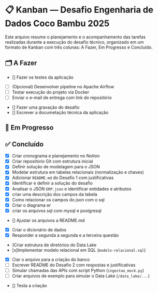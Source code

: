 # 📋 Kanban — Desafio Engenharia de Dados Coco Bambu 2025

Este arquivo resume o planejamento e o acompanhamento das tarefas realizadas durante a execução do desafio técnico, organizado em um formato de Kanban com três colunas: A Fazer, Em Progresso e Concluído.


## 🗂️ A Fazer

- [] Fazer os testes da aplicação
- [ ] (Opcional) Desenvolver pipeline no Apache Airflow
- [ ] Testar execução do projeto via Docker
- [ ] Enviar o e-mail de entrega com link do repositório
- [] Fazer uma gravação do desafio
- [] Escrever a documetação técnica da aplicação

## 🚧 Em Progresso


## ✅ Concluído

- [x] Criar cronograma e planejamento no Notion
- [x] Criar repositório Git com estrutura inicial
- [x] Definir solução de modelagem para o JSON
- [x] Modelar estrutura em tabelas relacionais (normalização e chaves)
- [x] Adicionar `README.md` do Desafio 1 com justificativas
- [x] Identificar e definir a solução do desafio
- [x] Analisar o JSON `ERP.json` e identificar entidades e atributos
- [x] criar uma descrição dos campos da tabela
- [x] Como relacionar os campos do json com o sql
- [x] Criar o diagrama er
- [x] criar os arquivos sql com mysql e postgresql
- [] Ajustar os arquivos a README.md
- [x] Criar o dicionário de dados
- [x] Responder a segunda a segunda e a terceira questão
- ]Criar estrutura de diretórios do Data Lake
- [x]Implementar modelo relacional em SQL (`modelo-relacional.sql`)
- [x] Ciar o arquivo para a criação do banco
- [ ] Escrever README do Desafio 2 com respostas e justificativas
- [ ] Simular chamadas das APIs com script Python (`ingestao_mock.py`)
- [ ] Criar arquivos de exemplo para simular o Data Lake (`/data_lake/...`)
- [] Testa a criação 